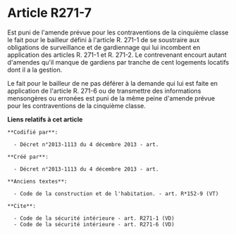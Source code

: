 # Article R271-7

Est puni de l'amende prévue pour les contraventions de la cinquième classe le fait pour le bailleur défini à l'article R.
271-1 de se soustraire aux obligations de surveillance et de gardiennage qui lui incombent en application des articles R.
271-1 et R. 271-2. Le contrevenant encourt autant d'amendes qu'il manque de gardiens par tranche de cent logements locatifs
dont il a la gestion. 

Le fait pour le bailleur de ne pas déférer à la demande qui lui est faite en application de l'article R. 271-6 ou de
transmettre des informations mensongères ou erronées est puni de la même peine d'amende prévue pour les contraventions de la
cinquième classe.

**Liens relatifs à cet article**

	**Codifié par**:

	  - Décret n°2013-1113 du 4 décembre 2013 - art.

	**Créé par**:

	  - Décret n°2013-1113 du 4 décembre 2013 - art.

	**Anciens textes**:

	  - Code de la construction et de l'habitation. - art. R*152-9 (VT)

	**Cite**:

	  - Code de la sécurité intérieure - art. R271-1 (VD)
	  - Code de la sécurité intérieure - art. R271-6 (VD)
